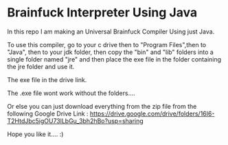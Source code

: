 # Brainfuck Interpreter Using Java
In this repo I am making an Universal Brainfuck Compiler Using just Java.

To use this compiler, go to your c drive 
then to "Program Files",then 
to "Java", then to your jdk folder, then 
copy the "bin" and "lib" folders into a single folder named "jre" and then 
place the exe file in the folder containing the jre folder and use it.

The exe file in the drive link.

The .exe file wont work without the folders....

Or else you can just download everything from the zip file from the following Google Drive Link :
https://drive.google.com/drive/folders/16I6-T2HtdJbc5igOU73lLbGu_3bh2hBo?usp=sharing

Hope you like it.... :)
